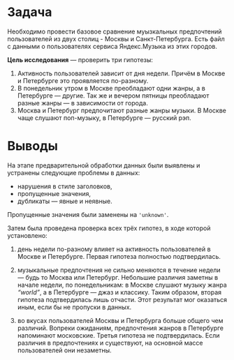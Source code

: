 # Задача
Необходимо провести базовое сравнение муызкальных предпочтений пользователей из двух столиц - Москвы и Санкт-Петербурга. Есть файл с данными о пользователях сервиса Яндекс.Музыка из этих городов. 

**Цель исследования** — проверить три гипотезы:
1. Активность пользователей зависит от дня недели. Причём в Москве и Петербурге это проявляется по-разному.
2. В понедельник утром в Москве преобладают одни жанры, а в Петербурге — другие. Так же и вечером пятницы преобладают разные жанры — в зависимости от города. 
3. Москва и Петербург предпочитают разные жанры музыки. В Москве чаще слушают поп-музыку, в Петербурге — русский рэп.

# Выводы

На этапе предварительной обработки данных были выявлены и устранены следующие проблемы в данных:

- нарушения в стиле заголовков,
- пропущенные значения,
- дубликаты — явные и неявные.

Пропущенные значения были заменены на `'unknown'`.

Затем была проведена проверка всех трёх гипотез, в ходе которой установлено:

1. день недели по-разному влияет на активность пользователей в Москве и Петербурге. Первая гипотеза полностью подтвердилась.

2. музыкальные предпочтения не сильно меняются в течение недели — будь то Москва или Петербург. Небольшие различия заметны в начале недели, по понедельникам: в Москве слушают музыку жанра _“world”_, а  в Петербурге — джаз и классику. Таким образом, вторая гипотеза подтвердилась лишь отчасти. Этот результат мог оказаться иным, если бы не пропуски в данных.

3. во вкусах пользователей Москвы и Петербурга больше общего чем различий. Вопреки ожиданиям, предпочтения жанров в Петербурге напоминают московские. Третья гипотеза не подтвердилась. Если различия в предпочтениях и существуют, на основной массе пользователей они незаметны.

